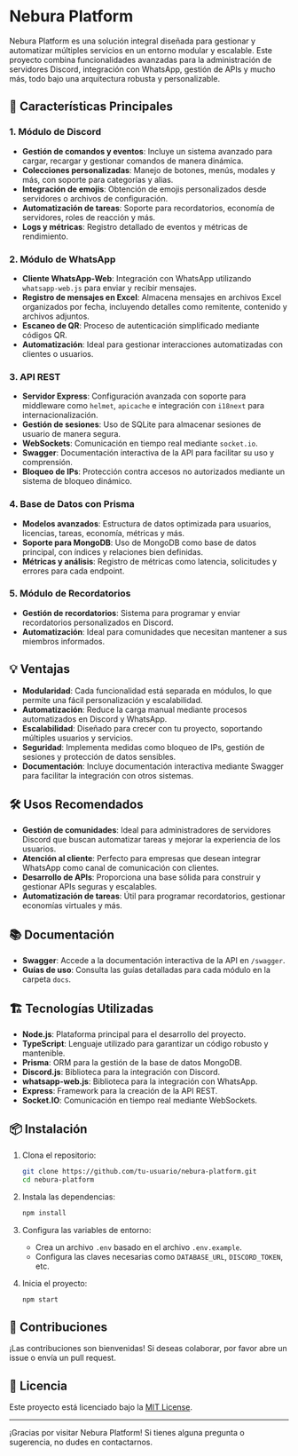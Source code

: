 # Nebura Platform

Nebura Platform es una solución integral diseñada para gestionar y automatizar múltiples servicios en un entorno modular y escalable. Este proyecto combina funcionalidades avanzadas para la administración de servidores Discord, integración con WhatsApp, gestión de APIs y mucho más, todo bajo una arquitectura robusta y personalizable.

## 🚀 Características Principales

### 1. **Módulo de Discord**
- **Gestión de comandos y eventos**: Incluye un sistema avanzado para cargar, recargar y gestionar comandos de manera dinámica.
- **Colecciones personalizadas**: Manejo de botones, menús, modales y más, con soporte para categorías y alias.
- **Integración de emojis**: Obtención de emojis personalizados desde servidores o archivos de configuración.
- **Automatización de tareas**: Soporte para recordatorios, economía de servidores, roles de reacción y más.
- **Logs y métricas**: Registro detallado de eventos y métricas de rendimiento.

### 2. **Módulo de WhatsApp**
- **Cliente WhatsApp-Web**: Integración con WhatsApp utilizando `whatsapp-web.js` para enviar y recibir mensajes.
- **Registro de mensajes en Excel**: Almacena mensajes en archivos Excel organizados por fecha, incluyendo detalles como remitente, contenido y archivos adjuntos.
- **Escaneo de QR**: Proceso de autenticación simplificado mediante códigos QR.
- **Automatización**: Ideal para gestionar interacciones automatizadas con clientes o usuarios.

### 3. **API REST**
- **Servidor Express**: Configuración avanzada con soporte para middleware como `helmet`, `apicache` e integración con `i18next` para internacionalización.
- **Gestión de sesiones**: Uso de SQLite para almacenar sesiones de usuario de manera segura.
- **WebSockets**: Comunicación en tiempo real mediante `socket.io`.
- **Swagger**: Documentación interactiva de la API para facilitar su uso y comprensión.
- **Bloqueo de IPs**: Protección contra accesos no autorizados mediante un sistema de bloqueo dinámico.

### 4. **Base de Datos con Prisma**
- **Modelos avanzados**: Estructura de datos optimizada para usuarios, licencias, tareas, economía, métricas y más.
- **Soporte para MongoDB**: Uso de MongoDB como base de datos principal, con índices y relaciones bien definidas.
- **Métricas y análisis**: Registro de métricas como latencia, solicitudes y errores para cada endpoint.

### 5. **Módulo de Recordatorios**
- **Gestión de recordatorios**: Sistema para programar y enviar recordatorios personalizados en Discord.
- **Automatización**: Ideal para comunidades que necesitan mantener a sus miembros informados.

## 💡 Ventajas

- **Modularidad**: Cada funcionalidad está separada en módulos, lo que permite una fácil personalización y escalabilidad.
- **Automatización**: Reduce la carga manual mediante procesos automatizados en Discord y WhatsApp.
- **Escalabilidad**: Diseñado para crecer con tu proyecto, soportando múltiples usuarios y servicios.
- **Seguridad**: Implementa medidas como bloqueo de IPs, gestión de sesiones y protección de datos sensibles.
- **Documentación**: Incluye documentación interactiva mediante Swagger para facilitar la integración con otros sistemas.

## 🛠️ Usos Recomendados

- **Gestión de comunidades**: Ideal para administradores de servidores Discord que buscan automatizar tareas y mejorar la experiencia de los usuarios.
- **Atención al cliente**: Perfecto para empresas que desean integrar WhatsApp como canal de comunicación con clientes.
- **Desarrollo de APIs**: Proporciona una base sólida para construir y gestionar APIs seguras y escalables.
- **Automatización de tareas**: Útil para programar recordatorios, gestionar economías virtuales y más.

## 📚 Documentación

- **Swagger**: Accede a la documentación interactiva de la API en `/swagger`.
- **Guías de uso**: Consulta las guías detalladas para cada módulo en la carpeta `docs`.

## 🏗️ Tecnologías Utilizadas

- **Node.js**: Plataforma principal para el desarrollo del proyecto.
- **TypeScript**: Lenguaje utilizado para garantizar un código robusto y mantenible.
- **Prisma**: ORM para la gestión de la base de datos MongoDB.
- **Discord.js**: Biblioteca para la integración con Discord.
- **whatsapp-web.js**: Biblioteca para la integración con WhatsApp.
- **Express**: Framework para la creación de la API REST.
- **Socket.IO**: Comunicación en tiempo real mediante WebSockets.

## 📦 Instalación

1. Clona el repositorio:
   ```bash
   git clone https://github.com/tu-usuario/nebura-platform.git
   cd nebura-platform
   ```

2. Instala las dependencias:
   ```bash
   npm install
   ```

3. Configura las variables de entorno:
   - Crea un archivo `.env` basado en el archivo `.env.example`.
   - Configura las claves necesarias como `DATABASE_URL`, `DISCORD_TOKEN`, etc.

4. Inicia el proyecto:
   ```bash
   npm start
   ```

## 🤝 Contribuciones

¡Las contribuciones son bienvenidas! Si deseas colaborar, por favor abre un issue o envía un pull request.

## 📄 Licencia

Este proyecto está licenciado bajo la [MIT License](LICENSE).

---

¡Gracias por visitar Nebura Platform! Si tienes alguna pregunta o sugerencia, no dudes en contactarnos.
